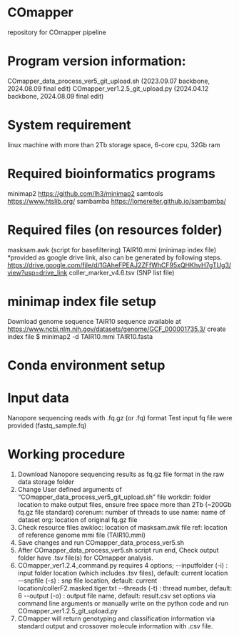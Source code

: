 # COmapper
repository for COmapper pipeline

# Program version information:
COmapper_data_process_ver5_git_upload.sh (2023.09.07 backbone, 2024.08.09 final edit)
COmapper_ver1.2.5_git_upload.py (2024.04.12 backbone, 2024.08.09 final edit)

# System requirement
linux machine with more than 2Tb storage space, 6-core cpu, 32Gb ram

# Required bioinformatics programs
minimap2 https://github.com/lh3/minimap2
samtools https://www.htslib.org/
sambamba https://lomereiter.github.io/sambamba/

# Required files (on resources folder)
masksam.awk (script for basefiltering)
TAIR10.mmi (minimap index file) *provided as google drive link, also can be generated by following steps. https://drive.google.com/file/d/1GAheFPEAJ2ZFfWhCF95xQHKhvH7gTUg3/view?usp=drive_link 
coller_marker_v4.6.tsv (SNP list file)

# minimap index file setup
Download genome sequence
TAIR10 sequence available at https://www.ncbi.nlm.nih.gov/datasets/genome/GCF_000001735.3/
create index file
$ minimap2 -d TAIR10.mmi TAIR10.fasta

# Conda environment setup


# Input data
Nanopore sequencing reads with .fq.gz (or .fq) format
Test input fq file were provided (fastq_sample.fq)

# Working procedure
1.	Download Nanopore sequencing results as fq.gz file format in the raw data storage folder
2.	Change User defined arguments of “COmapper_data_process_ver5_git_upload.sh” file
    workdir: folder location to make output files, ensure free space more than 2Tb (~200Gb fq.gz file standard)
  	corenum: number of threads to use
  	name: name of dataset
  	org: location of original fq.gz file
3. Check resource files
   awkloc: location of masksam.awk file
   ref: location of reference genome mmi file (TAIR10.mmi)
4. Save changes and run COmapper_data_process_ver5.sh
5. After COmapper_data_process_ver5.sh script run end, Check output folder have .tsv file(s) for COmapper analysis.
6. COmapper_ver1.2.4_command.py requires 4 options;
   --inputfolder (-i) : input folder location (which includes .tsv files), default: current location
   --snpfile (-s) : snp file location, default: current location/collerF2.masked.tiger.txt
   --threads (-t) : thread number, default: 6
   --output (-o) : output file name, default: result.csv
   set options via command line arguments or manually write on the python code and run COmapper_ver1.2.5_git_upload.py
7. COmapper will return genotyping and classification information via standard output and crossover molecule information with .csv file.
